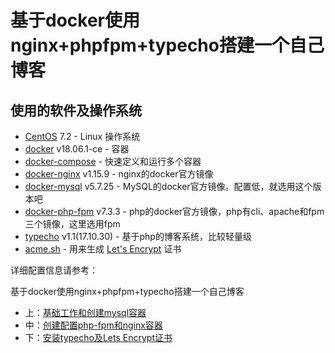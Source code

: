 # 基于docker使用nginx+phpfpm+typecho搭建一个自己博客

## 使用的软件及操作系统

* [CentOS][centos] 7.2 - Linux 操作系统
* [docker][docker] v18.06.1-ce - 容器
* [docker-compose][docker-compose] - 快速定义和运行多个容器
* [docker-nginx][docker-nginx] v1.15.9 - nginx的docker官方镜像
* [docker-mysql][docker-mysql] v5.7.25 - MySQL的docker官方镜像。配置低，就选用这个版本吧
* [docker-php-fpm][docker-php-fpm] v7.3.3 - php的docker官方镜像，php有cli、apache和fpm三个镜像，这里选用fpm
* [typecho][typecho] v1.1(17.10.30) - 基于php的博客系统，比较轻量级
* [acme.sh][acme.sh] - 用来生成 [Let's Encrypt][letsencrypt] 证书

详细配置信息请参考：

基于docker使用nginx+phpfpm+typecho搭建一个自己博客

* 上：[基础工作和创建mysql容器](https://www.vkarz.com/index.php/archives/46/)
* 中：[创建配置php-fpm和nginx容器](https://www.vkarz.com/index.php/archives/47/)
* 下：[安装typecho及Lets Encrypt证书](https://www.vkarz.com/index.php/archives/48/)

[centos]: https://www.centos.org/
[docker]: https://www.docker.com/
[docker-compose]: https://docs.docker.com/compose/overview/
[docker-nginx]: https://hub.docker.com/_/nginx
[docker-mysql]: https://hub.docker.com/_/mysql
[docker-php-fpm]: https://hub.docker.com/_/php
[typecho]: http://typecho.org/
[acme.sh]: https://github.com/Neilpang/acme.sh
[letsencrypt]: https://letsencrypt.org/